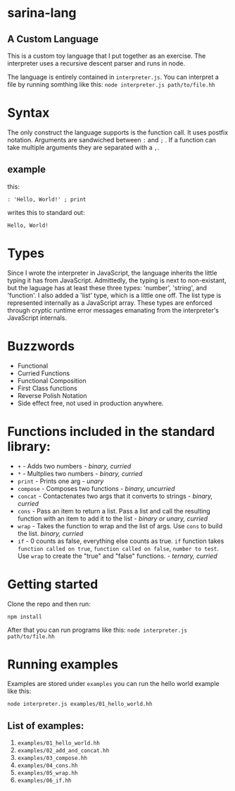 # sarina-lang 
## A Custom Language

This is a custom toy language that I put together as an exercise. The interpreter uses a recursive descent parser and runs in node.

The language is entirely contained in `interpreter.js`. You can interpret a file by running somthing like this: `node interpreter.js path/to/file.hh`

# Syntax

The only construct the language supports is the function call. It uses postfix notation. Arguments are sandwiched between `:` and `;` . If a function can take multiple arguments they are separated with a `,`.


## example

this:

    : 'Hello, World!' ; print

writes this to standard out:

    Hello, World!

# Types

Since I wrote the interpreter in JavaScript, the language inherits the little typing it has from JavaScript. Admittedly, the typing is next to non-existant, but the laguage has at least these three types: 'number', 'string', and 'function'. I also added a 'list' type, which is a little one off. The list type is represented internally as a JavaScript array. These types are enforced through cryptic runtime error messages emanating from the interpreter's JavaScript internals.


# Buzzwords

* Functional
* Curried Functions
* Functional Composition
* First Class functions
* Reverse Polish Notation
* Side effect free, not used in production anywhere.

# Functions included in the standard library:

* `+` - Adds two numbers - *binary, curried*
* `*` - Multplies two numbers - *binary, curried*
* `print` - Prints one arg - *unary*
* `compose` - Composes two functions - *binary, uncurried*
* `concat` - Contactenates two args that it converts to strings - *binary, curried*
* `cons` - Pass an item to return a list. Pass a list and call the resulting function with an item to add it to the list - *binary or unary, curried*
* `wrap` - Takes the function to wrap and the list of args. Use `cons` to build the list. *binary, curried* 
* `if` - 0 counts as false, everything else counts as true. `if` function takes `function called on true`, `function called on false`, `number to test`. Use `wrap` to create the "true" and "false" functions. - *ternary, curried*


# Getting started

Clone the repo and then run:

    npm install

After that you can run programs like this: `node interpreter.js path/to/file.hh`

# Running examples

Examples are stored under `examples` you can run the hello world example like this:

    node interpreter.js examples/01_hello_world.hh
    
## List of examples:

1. `examples/01_hello_world.hh`
1. `examples/02_add_and_concat.hh`
1. `examples/03_compose.hh`
1. `examples/04_cons.hh`
1. `examples/05_wrap.hh`
1. `examples/06_if.hh`

